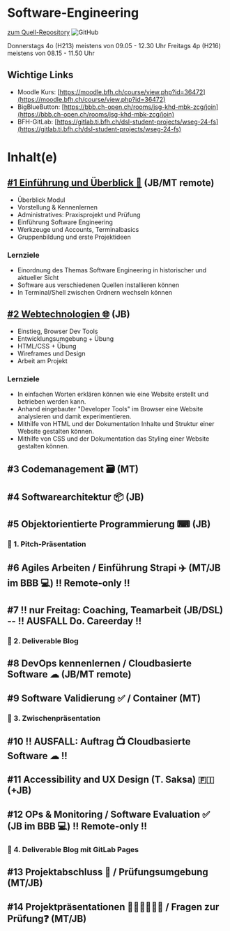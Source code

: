 # Software-Engineering

[zum Quell-Repository](https://github.com/digital-sustainability/module-wseg)
![GitHub](https://img.shields.io/github/license/digital-sustainability/module-wseg)

Donnerstags 4o (H213) meistens von 09.05 - 12.30 Uhr
Freitags 4p (H216) meistens von 08.15 - 11.50 Uhr

## Wichtige Links

- Moodle Kurs: [https://moodle.bfh.ch/course/view.php?id=36472](https://moodle.bfh.ch/course/view.php?id=36472)
- BigBlueButton: [https://bbb.ch-open.ch/rooms/jsg-khd-mbk-zcg/join](https://bbb.ch-open.ch/rooms/jsg-khd-mbk-zcg/join)
- BFH-GitLab: [https://gitlab.ti.bfh.ch/dsl-student-projects/wseg-24-fs](https://gitlab.ti.bfh.ch/dsl-student-projects/wseg-24-fs)

# Inhalt(e)

## [#1 Einführung und Überblick 🚀](https://github.com/digital-sustainability/module-wseg/blob/24/fs/docs/slides/content/01/01.md) (JB/MT remote)

- Überblick Modul
- Vorstellung & Kennenlernen
- Administratives: Praxisprojekt und Prüfung
- Einführung Software Engineering
- Werkzeuge und Accounts, Terminalbasics
- Gruppenbildung und erste Projektideen

### Lernziele

- Einordnung des Themas Software Engineering in historischer und aktueller Sicht
- Software aus verschiedenen Quellen installieren können
- In Terminal/Shell zwischen Ordnern wechseln können

## [#2 Webtechnologien 🌐](https://github.com/digital-sustainability/module-wseg/blob/24/fs/docs/slides/content/02/01.md) (JB)

- Einstieg, Browser Dev Tools
- Entwicklungsumgebung + Übung
- HTML/CSS + Übung
- Wireframes und Design
- Arbeit am Projekt

### Lernziele

- In einfachen Worten erklären können wie eine Website erstellt und betrieben werden kann.
- Anhand eingebauter "Developer Tools" im Browser eine Website analysieren und damit experimentieren.
- Mithilfe von HTML und der Dokumentation Inhalte und Struktur einer Website gestalten können.
- Mithilfe von CSS und der Dokumentation das Styling einer Website gestalten können.

## #3 Codemanagement 🗃️ (MT)

## #4 Softwarearchitektur 📦 (JB)

## #5 Objektorientierte Programmierung ⌨ (JB)

### 🏃 1. Pitch-Präsentation

## #6 Agiles Arbeiten / Einführung Strapi ✈️ (MT/JB im BBB 💻) !! Remote-only !!

## #7 !! nur Freitag: Coaching, Teamarbeit (JB/DSL) -- !! AUSFALL Do. Careerday !!

### 🏃 2. Deliverable Blog

## #8 DevOps kennenlernen / Cloudbasierte Software ☁ (JB/MT remote)

## #9 Software Validierung ✅ / Container (MT)

### 🏃 3. Zwischenpräsentation

## #10 !! AUSFALL: Auftrag 📺 Cloudbasierte Software ☁ !!

## #11 Accessibility and UX Design (T. Saksa) 🇫🇮 (+JB)

## #12 OPs & Monitoring / Software Evaluation ✅ (JB im BBB 💻) !! Remote-only !!

### 🏃 4. Deliverable Blog mit GitLab Pages

## #13 Projektabschluss 🏁 / Prüfungsumgebung (MT/JB)

## #14 Projektpräsentationen 👨🏼‍🏫👩🏼‍🏫 / Fragen zur Prüfung❓ (MT/JB)
